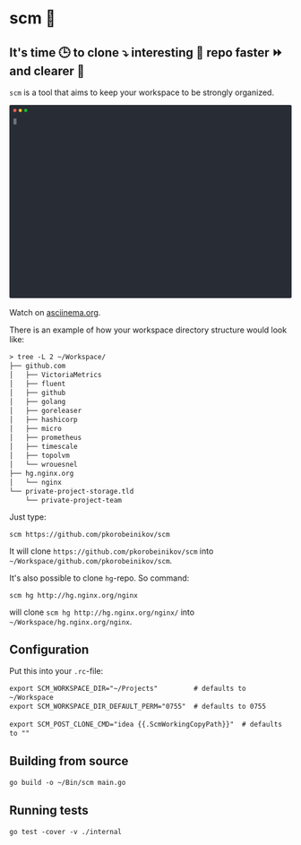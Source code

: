 # scm 💪

## It's time 🕒 to clone ⤵️ interesting 🧐 repo faster ⏩ and clearer 🧹

`scm` is a tool that aims to keep your workspace to be strongly organized.

![Usage example](demo.svg)

Watch on [asciinema.org](https://asciinema.org/a/387451).

There is an example of how your workspace directory structure would look like:

```shell
> tree -L 2 ~/Workspace/
├── github.com
│   ├── VictoriaMetrics
│   ├── fluent
│   ├── github
│   ├── golang
│   ├── goreleaser
│   ├── hashicorp
│   ├── micro
│   ├── prometheus
│   ├── timescale
│   ├── topolvm
│   └── wrouesnel
├── hg.nginx.org
│   └── nginx
└── private-project-storage.tld
    └── private-project-team
```

Just type:

```shell
scm https://github.com/pkorobeinikov/scm
```

It will clone `https://github.com/pkorobeinikov/scm` into `~/Workspace/github.com/pkorobeinikov/scm`.

It's also possible to clone `hg`-repo. So command:

```shell
scm hg http://hg.nginx.org/nginx
```

will clone `scm hg http://hg.nginx.org/nginx/` into `~/Workspace/hg.nginx.org/nginx`.

## Configuration

Put this into your `.rc`-file:

```shell
export SCM_WORKSPACE_DIR="~/Projects"         # defaults to ~/Workspace
export SCM_WORKSPACE_DIR_DEFAULT_PERM="0755"  # defaults to 0755

export SCM_POST_CLONE_CMD="idea {{.ScmWorkingCopyPath}}"  # defaults to ""
```

## Building from source

```shell
go build -o ~/Bin/scm main.go
```

## Running tests

```shell
go test -cover -v ./internal
```

